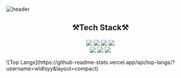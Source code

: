 ![header](https://capsule-render.vercel.app/api?type=venom?&text=Hi,%20I%20am%20Jeein%20Yang)


## <p align="center">⚒️Tech Stack⚒️</p>
<p align="center">
    <img src ="https://img.shields.io/badge/Python-3776AB.svg?&style=flat&logo=Python&logoColor=white"/>
    <img src ="https://img.shields.io/badge/C-A8B9CC.svg?&style=flat&logo=C&logoColor=white"/>
    <img src ="https://img.shields.io/badge/C++-00599C.svg?&style=flat&logo=C++&logoColor=white"/>
    <img src ="https://img.shields.io/badge/R-276DC3.svg?&style=flat&logo=R&logoColor=white"/><br>
    <img src ="https://img.shields.io/badge/MySQL-4479A1.svg?&style=flat&logo=MySQL&logoColor=white"/>
    <img src ="https://img.shields.io/badge/QGIS-589632.svg?&style=flat&logo=qgis&logoColor=white"/>
    <img src ="https://img.shields.io/badge/Tableau-E97627.svg?&style=flat&logo=Tableau&logoColor=white"/>

</p>
![Top Langs](https://github-readme-stats.vercel.app/api/top-langs/?username=wldlsyy&layout=compact)

<!--
**wldlsyy/wldlsyy** is a ✨ _special_ ✨ repository because its `README.md` (this file) appears on your GitHub profile.

Here are some ideas to get you started:

- 🔭 I’m currently working on ...
- 🌱 I’m currently learning ...
- 👯 I’m looking to collaborate on ...
- 🤔 I’m looking for help with ...
- 💬 Ask me about ...
- 📫 How to reach me: ...
- 😄 Pronouns: ...
- ⚡ Fun fact: ...
-->


